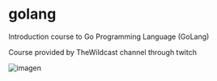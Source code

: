 # golang

Introduction course to Go Programming Language (GoLang)

Course provided by TheWildcast channel through twitch 


![imagen](https://miro.medium.com/max/3150/1*yh90bW8jL4f8pOTZTvbzqw.png)
